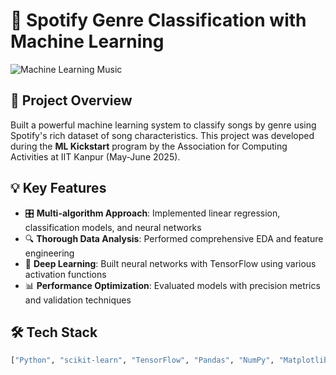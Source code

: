 # 🎵 Spotify Genre Classification with Machine Learning

![Machine Learning Music](https://www.pinterest.com/pin/abstract-machine-learning-gif--1147080967566169674/)
## 🚀 Project Overview
Built a powerful machine learning system to classify songs by genre using Spotify's rich dataset of song characteristics. This project was developed during the **ML Kickstart** program by the Association for Computing Activities at IIT Kanpur (May-June 2025).

## 💡 Key Features
- 🎛️ **Multi-algorithm Approach**: Implemented linear regression, classification models, and neural networks
- 🔍 **Thorough Data Analysis**: Performed comprehensive EDA and feature engineering
- 🧠 **Deep Learning**: Built neural networks with TensorFlow using various activation functions
- 📊 **Performance Optimization**: Evaluated models with precision metrics and validation techniques

## 🛠️ Tech Stack
```python
["Python", "scikit-learn", "TensorFlow", "Pandas", "NumPy", "Matplotlib", "Seaborn"]
